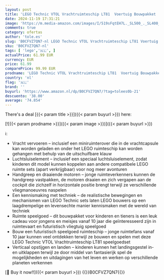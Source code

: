 ```yaml
---
layout: post
title: 'LEGO Technic VTOL Vrachtruimteschip LT81  Voertuig Bouwpakket  Ruimte Speelgoed met Ruimteschip  Cadeau voor Jongens en Meisjes  Alle Tieners vanaf 10 jaar die Houden van Rollenspellen 42181'
date: 2024-11-19 17:31:21
image: 'https://m.media-amazon.com/images/I/519sFqtEH7L._SL500_._SL400_.jpg'
comments: true
category: ofertas
author: 'tole.es'
slug: 'B0CFVZ7QN7-nl LEGO Technic VTOL Vrachtruimteschip LT81 Voertuig...'
sku: 'B0CFVZ7QN7-nl'
tags: [ 'lego','🇳🇱', ]
actualPrice: 61.99 EUR
currency: EUR
price: 61.99
comparePrice: 99.99 EUR
prodname: 'LEGO Technic VTOL Vrachtruimteschip LT81  Voertuig Bouwpakket  Ruimte Speelgoed met Ruimteschip  Cadeau voor Jongens en Meisjes  Alle Tieners vanaf 10 jaar die Houden van Rollenspellen 42181'
country: 'nl'
flag: '🇳🇱'
brand: ''
buyurl: 'https://www.amazon.nl/dp/B0CFVZ7QN7/?tag=tolees0b-21'
descuento: '38.00'
average: '74.854'
---
```


There's a deal [{{< param title >}}]({{< param buyurl >}})  here:

[![{{< param prodname >}}]({{< param image >}})]({{< param buyurl >}})

ℹ️:

- Vracht vervoeren – inclusief een miniruimterover die in de vrachtcapsule kan worden geladen en onder het LEGO ruimteschip kan worden gehangen met behulp van de uitschuifbare klauw
- Luchtsluiselement – inclusief een speciaal luchtsluiselement, zodat kinderen dit model kunnen koppelen aan andere compatibele LEGO ruimte sets (apart verkrijgbaar) voor nog meer avonturen
- Handgreep en draaiende motoren – jonge ruimteverkenners kunnen de handgreep vastpakken, de motoren draaien en zich vergapen aan de cockpit die zichzelf in horizontale positie brengt terwijl ze verschillende vliegmanoeuvres naspelen
- Een kennismaking met techniek – de realistische bewegingen en mechanismen van LEGO Technic sets laten LEGO bouwers op een laagdrempelige en levensechte manier kennismaken met de wereld van techniek
- Ruimte speelgoed – dit bouwpakket voor kinderen en tieners is een leuk cadeau voor jongens en meisjes vanaf 10 jaar die geïnteresseerd zijn in ruimtevaart en futuristisch vliegtuig speelgoed
- Bouw een futuristisch speelgoed ruimteschip – jonge ruimtefans vanaf 10 jaar kunnen veel ontdekken terwijl ze bouwen en spelen met deze LEGO Technic VTOL Vrachtruimteschip LT81 speelgoedset
- Verticaal opstijgen en landen – kinderen kunnen het landingsgestel in- en uitklappen terwijl ze door middel van fantasierijk spel de mogelijkheden en uitdagingen van het leven en werken op verschillende planeten verkennen

[🛒 Buy it now!!]({{< param buyurl >}})
{{<world>}}B0CFVZ7QN7{{</world>}}
